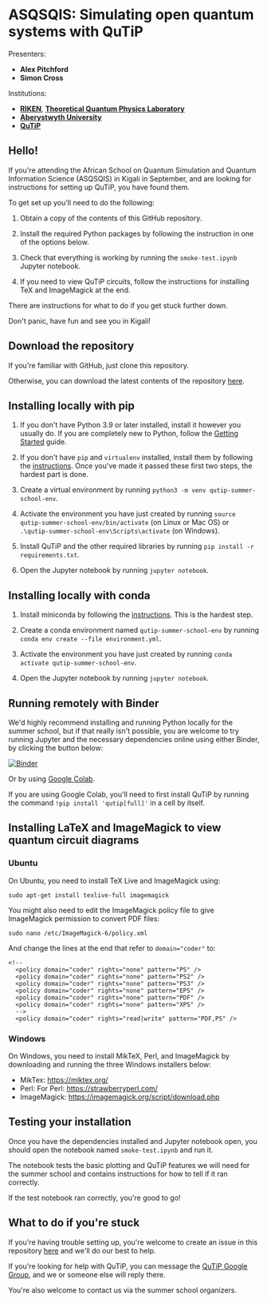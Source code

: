 # ASQSQIS: Simulating open quantum systems with QuTiP

Presenters:
- **Alex Pitchford**
- **Simon Cross**

Institutions:
- **[RIKEN](https://www.riken.jp/en/)**,
  **[Theoretical Quantum Physics Laboratory](https://dml.riken.jp/)**
- **[Aberystwyth University](https://www.aber.ac.uk/en/about-us/faculties/business-physical-sciences/)**
- **[QuTiP](https://qutip.org)**

## Hello!

If you're attending the African School on Quantum Simulation and Quantum
Information Science (ASQSQIS) in Kigali in September, and are looking for
instructions for setting up QuTiP, you have found them.

To get set up you'll need to do the following:

1. Obtain a copy of the contents of this GitHub repository.

2. Install the required Python packages by following the instruction in one of
   the options below.

3. Check that everything is working by running the `smoke-test.ipynb`
   Jupyter notebook.

4. If you need to view QuTiP circuits, follow the instructions for installing
   TeX and ImageMagick at the end.

There are instructions for what to do if you get stuck further down.

Don't panic, have fun and see you in Kigali!


## Download the repository

If you're familiar with GitHub, just clone this repository.

Otherwise, you can download the latest contents of the repository
[here](https://github.com/hodgestar/qutip-asqsqis-2022/archive/refs/heads/main.zip).


## Installing locally with pip

1. If you don't have Python 3.9 or later installed, install it however
   you usually do. If you are completely new to Python, follow the
   [Getting Started](https://www.python.org/about/gettingstarted/) guide.

2. If you don't have `pip` and `virtualenv` installed, install them by
   following the [instructions](https://packaging.python.org/en/latest/guides/installing-using-pip-and-virtual-environments/). Once you've made it passed these
   first two steps, the hardest part is done.

3. Create a virtual environment by running
   `python3 -m venv qutip-summer-school-env`.

4. Activate the environment you have just created by running
   `source qutip-summer-school-env/bin/activate` (on Linux or Mac OS) or
   `.\qutip-summer-school-env\Scripts\activate` (on Windows).

5. Install QuTiP and the other required libraries by running
   `pip install -r requirements.txt`.

6. Open the Jupyter notebook by running `jupyter notebook`.


## Installing locally with conda

1. Install miniconda by following the [instructions](https://conda.io/projects/conda/en/latest/user-guide/install/index.html). This is the hardest step.

2. Create a conda environment named `qutip-summer-school-env` by running
   `conda env create --file environment.yml`.

3. Activate the environment you have just created by running
   `conda activate qutip-summer-school-env`.

4. Open the Jupyter notebook by running `jupyter notebook`.


## Running remotely with Binder

We'd highly recommend installing and running Python locally for the summer
school, but if that really isn't possible, you are welcome to try running
Jupyter and the necessary dependencies online using either Binder, by clicking
the button below:

[![Binder](https://mybinder.org/badge_logo.svg)](https://mybinder.org/v2/gh/hodgestar/qutip-asqsqis-2022/main)

Or by using [Google Colab](https://colab.research.google.com/github/hodgestar/qutip-asqsqis-2022/blob/main/).

If you are using Google Colab, you'll need to first install QuTiP by running
the command `!pip install 'qutip[full]'` in a cell by itself.


## Installing LaTeX and ImageMagick to view quantum circuit diagrams

### Ubuntu

On Ubuntu, you need to install TeX Live and ImageMagick using:

```
sudo apt-get install texlive-full imagemagick
```

You might also need to edit the ImageMagick policy file to give ImageMagick
permission to convert PDF files:

```
sudo nano /etc/ImageMagick-6/policy.xml
```

And change the lines at the end that refer to `domain="coder"` to:

```
<!--
  <policy domain="coder" rights="none" pattern="PS" />
  <policy domain="coder" rights="none" pattern="PS2" />
  <policy domain="coder" rights="none" pattern="PS3" />
  <policy domain="coder" rights="none" pattern="EPS" />
  <policy domain="coder" rights="none" pattern="PDF" />
  <policy domain="coder" rights="none" pattern="XPS" />
  -->
  <policy domain="coder" rights="read|write" pattern="PDF,PS" />
```

### Windows

On Windows, you need to install MikTeX, Perl, and ImageMagick by downloading
and running the three Windows installers below:

- MikTex: https://miktex.org/
- Perl: For Perl: https://strawberryperl.com/
- ImageMagick: https://imagemagick.org/script/download.php


## Testing your installation

Once you have the dependencies installed and Jupyter notebook open, you should
open the notebook named `smoke-test.ipynb` and run it.

The notebook tests the basic plotting and QuTiP features we will need for the
summer school and contains instructions for how to tell if it ran correctly.

If the test notebook ran correctly, you're good to go!


## What to do if you're stuck

If you're having trouble setting up, you're welcome to create an issue in this
repository [here](https://github.com/hodgestar/qutip-asqsqis-2022/issues/new)
and we'll do our best to help.

If you're looking for help with QuTiP, you can message the
[QuTiP Google Group](https://groups.google.com/g/qutip), and we or someone
else will reply there.

You're also welcome to contact us via the summer school organizers.
